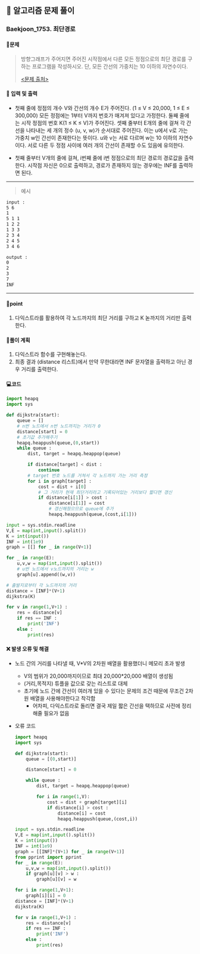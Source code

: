 ## 🐌 알고리즘 문제 풀이

### Baekjoon_1753. 최단경로

#### 📒문제

> 방향그래프가 주어지면 주어진 시작점에서 다른 모든 정점으로의 최단 경로를 구하는 프로그램을 작성하시오. 단, 모든 간선의 가중치는 10 이하의 자연수이다.
>
> [<문제 출처>](https://www.acmicpc.net/problem/1753)



#### :pushpin: 입력 및 출력

- 첫째 줄에 정점의 개수 V와 간선의 개수 E가 주어진다. (1 ≤ V ≤ 20,000, 1 ≤ E ≤ 300,000) 모든 정점에는 1부터 V까지 번호가 매겨져 있다고 가정한다. 둘째 줄에는 시작 정점의 번호 K(1 ≤ K ≤ V)가 주어진다. 셋째 줄부터 E개의 줄에 걸쳐 각 간선을 나타내는 세 개의 정수 (u, v, w)가 순서대로 주어진다. 이는 u에서 v로 가는 가중치 w인 간선이 존재한다는 뜻이다. u와 v는 서로 다르며 w는 10 이하의 자연수이다. 서로 다른 두 정점 사이에 여러 개의 간선이 존재할 수도 있음에 유의한다.

- 첫째 줄부터 V개의 줄에 걸쳐, i번째 줄에 i번 정점으로의 최단 경로의 경로값을 출력한다. 시작점 자신은 0으로 출력하고, 경로가 존재하지 않는 경우에는 INF를 출력하면 된다.

---

> 예시

```txt
input :
5 6
1
5 1 1
1 2 2
1 3 3
2 3 4
2 4 5
3 4 6

output :
0
2
3
7
INF
```

----




#### 🚀point

1. 다익스트라를 활용하여 각 노드까지의 최단 거리를 구하고 K 녿까지의 거리만 출력한다.



#### 🔎풀이 계획

1. 다익스트라 함수를 구현해놓는다.
1. 최종 결과 (distance 리스트)에서 만약 무한대라면 INF 문자열을 출력하고 아닌 경우 거리를 출력한다.



#### 💻코드

```python
import heapq
import sys

def dijkstra(start):
    queue = []
    # n번 노드에서 n번 노드까지는 거리가 0
    distance[start] = 0
   	# 초기값 추가해주기
    heapq.heappush(queue,(0,start))
    while queue :
        dist, target = heapq.heappop(queue)

        if distance[target] < dist :
            continue
        # target 번호 노드를 거쳐서 각 노드까지 가는 거리 측정
        for i in graph[target] :
            cost = dist + i[0]
            # 그 거리가 현재 최단거리라고 기록되어있는 거리보다 짧다면 갱신
            if distance[i[1]] > cost :
                distance[i[1]] = cost
                # 갱신해줬으므로 queue에 추가
                heapq.heappush(queue,(cost,i[1]))

input = sys.stdin.readline
V,E = map(int,input().split())
K = int(input())
INF = int(1e9)
graph = [[] for _ in range(V+1)]

for _ in range(E):
    u,v,w = map(int,input().split())
    # u번 노드에서 v노드까지의 거리는 w
    graph[u].append((w,v))

# 출발지로부터 각 노드까지의 거리
distance = [INF]*(V+1)
dijkstra(K)

for v in range(1,V+1) :
    res = distance[v]
    if res == INF :
        print('INF')
    else :
        print(res)
```



#### ❌ 발생 오류 및 해결

- 노드 간의 거리를 나타낼 때, V*V의 2차원 배열을 활용했더니 메모리 초과 발생

  - V의 범위가 20,000까지이므로 최대 20,000*20,000 배열이 생성됨
  - (거리,목적지) 튜플을 값으로 갖는 리스트로 대체
  - 초기에 노드 간에 간선이 여러개 있을 수 있다는 문제의 조건 때문에 무조건 2차원 배열을 사용해야한다고 착각함
    - 어차피, 다익스트라로 돌리면 결국 제일 짧은 간선을 택하므로 사전에 정리해줄 필요가 없음

- 오류 코드

  ```python
  import heapq
  import sys
  
  def dijkstra(start):
      queue = [(0,start)]
  
      distance[start] = 0
  
      while queue :
          dist, target = heapq.heappop(queue)
  
          for i in range(1,V):
              cost = dist + graph[target][i]
              if distance[i] > cost :
                  distance[i] = cost
                  heapq.heappush(queue,(cost,i))
  
  input = sys.stdin.readline
  V,E = map(int,input().split())
  K = int(input())
  INF = int(1e9)
  graph = [[INF]*(V+1) for _ in range(V+1)]
  from pprint import pprint
  for _ in range(E):
      u,v,w = map(int,input().split())
      if graph[u][v] > w :
          graph[u][v] = w
  
  for i in range(1,V+1):
      graph[i][i] = 0
  distance = [INF]*(V+1)
  dijkstra(K)
  
  for v in range(1,V+1) :
      res = distance[v]
      if res == INF :
          print('INF')
      else :
          print(res)
  ```

  

